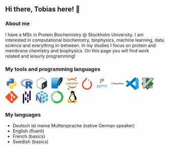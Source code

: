 ## Hi there, Tobias here! 👋

### About me

I have a MSc in Protein Biochemistry @ Stockholm University. I am interested in computational biochemstry, biophysics, machine learning, data science and everything in-between. In my studies I focus on protein and membrane chemistry and biophysics. On this page you will find work related and leisurly programming!

### My tools and programming languages

<div>
<img src="https://github.com/devicons/devicon/blob/1119b9f84c0290e0f0b38982099a2bd027a48bf1/icons/python/python-original.svg" title='python' width="40" height="40"/>&nbsp
<img src="https://github.com/devicons/devicon/blob/1119b9f84c0290e0f0b38982099a2bd027a48bf1/icons/r/r-original.svg" title='R' width="40" height="40"/>&nbsp
<img src="https://github.com/devicons/devicon/blob/1119b9f84c0290e0f0b38982099a2bd027a48bf1/icons/bash/bash-original.svg" title='bash' width="40" height="40"/>&nbsp
<img src="https://github.com/devicons/devicon/blob/1119b9f84c0290e0f0b38982099a2bd027a48bf1/icons/sqlite/sqlite-original.svg" title='sqlite' width="40" height="40"/>&nbsp
<img src="https://github.com/devicons/devicon/blob/1119b9f84c0290e0f0b38982099a2bd027a48bf1/icons/jupyter/jupyter-original-wordmark.svg" title='jupyter' width="40" height="40"/>&nbsp
<img src="https://github.com/devicons/devicon/blob/1119b9f84c0290e0f0b38982099a2bd027a48bf1/icons/pytorch/pytorch-original.svg" title='jupyter' width="40" height="40"/>&nbsp 
<img src="https://github.com/devicons/devicon/blob/1119b9f84c0290e0f0b38982099a2bd027a48bf1/icons/pytest/pytest-original-wordmark.svg" title='jupyter' width="40" height="40"/>&nbsp
<img src="https://github.com/devicons/devicon/blob/1119b9f84c0290e0f0b38982099a2bd027a48bf1/icons/tensorflow/tensorflow-line-wordmark.svg" title='jupyter' width="40" height="40"/>&nbsp 
<img src="https://github.com/devicons/devicon/blob/1119b9f84c0290e0f0b38982099a2bd027a48bf1/icons/vscode/vscode-original.svg" title='vscode' width="40" height="40"/>&nbsp
<img src="https://github.com/devicons/devicon/blob/1119b9f84c0290e0f0b38982099a2bd027a48bf1/icons/vim/vim-original.svg" title='vim' width="40" height="40"/>&nbsp
<img src="https://github.com/devicons/devicon/blob/1119b9f84c0290e0f0b38982099a2bd027a48bf1/icons/git/git-original.svg" title='git' width="40" height="40"/>&nbsp
<img src="https://github.com/devicons/devicon/blob/1119b9f84c0290e0f0b38982099a2bd027a48bf1/icons/pandas/pandas-original.svg" title='pandas' width="40" height="40"/>&nbsp
<img src="https://github.com/devicons/devicon/blob/1119b9f84c0290e0f0b38982099a2bd027a48bf1/icons/numpy/numpy-original.svg" title='numpy' width="40" height="40"/>&nbsp
<img src="https://github.com/devicons/devicon/blob/1119b9f84c0290e0f0b38982099a2bd027a48bf1/icons/anaconda/anaconda-original.svg" title='anaconda' width="40" height="40"/>&nbsp
<img src="https://github.com/devicons/devicon/blob/1119b9f84c0290e0f0b38982099a2bd027a48bf1/icons/linux/linux-original.svg" title='linux' width="40" height="40"/>&nbsp
</div>

<p>

### My languages

- Deutsch ist meine Muttersprache (native German speaker)
- English (fluent)
- French (basics)
- Swedish (basics)
  
